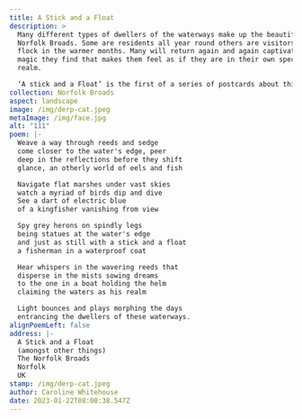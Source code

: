 ```yaml
---
title: A Stick and a Float
description: >
  Many different types of dwellers of the waterways make up the beautiful
  Norfolk Broads. Some are residents all year round others are visitors that
  flock in the warmer months. Many will return again and again captivated by the
  magic they find that makes them feel as if they are in their own special
  realm. 

  ‘A stick and a Float’ is the first of a series of postcards about this place's uniqueness.
collection: Norfolk Broads
aspect: landscape
image: /img/derp-cat.jpeg
metaImage: /img/face.jpg
alt: "111"
poem: |-
  Weave a way through reeds and sedge 
  come closer to the water's edge, peer
  deep in the reflections before they shift
  glance, an otherly world of eels and fish

  Navigate flat marshes under vast skies  
  watch a myriad of birds dip and dive
  See a dart of electric blue
  of a kingfisher vanishing from view

  Spy grey herons on spindly legs
  being statues at the water's edge
  and just as still with a stick and a float
  a fisherman in a waterproof coat

  Hear whispers in the wavering reeds that
  disperse in the mists sowing dreams
  to the one in a boat holding the helm 
  claiming the waters as his realm

  Light bounces and plays morphing the days
  entrancing the dwellers of these waterways.
alignPoemLeft: false
address: |-
  A Stick and a Float
  (amongst other things)
  The Norfolk Broads
  Norfolk 
  UK
stamp: /img/derp-cat.jpeg
author: Caroline Whitehouse
date: 2023-01-22T08:00:38.547Z
---
```

